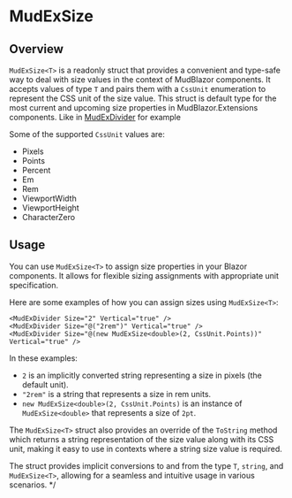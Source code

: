 ﻿# MudExSize<T>

## Overview

`MudExSize<T>` is a readonly struct that provides a convenient and type-safe way to deal with size values in the context of MudBlazor components. It accepts values of type `T` and pairs them with a `CssUnit` enumeration to represent the CSS unit of the size value.
This struct is default type for the most current and upcoming size properties in MudBlazor.Extensions components. Like in [MudExDivider](https://www.mudex.org/c/MudExDivider) for example

Some of the supported `CssUnit` values are: 

- Pixels
- Points
- Percent
- Em
- Rem
- ViewportWidth
- ViewportHeight
- CharacterZero

## Usage

You can use `MudExSize<T>` to assign size properties in your Blazor components. It allows for flexible sizing assignments with appropriate unit specification.

Here are some examples of how you can assign sizes using `MudExSize<T>`:

```
<MudExDivider Size="2" Vertical="true" />
<MudExDivider Size="@("2rem")" Vertical="true" />
<MudExDivider Size="@(new MudExSize<double>(2, CssUnit.Points))" Vertical="true" />
```

In these examples:

- `2` is an implicitly converted string representing a size in pixels (the default unit).
- `"2rem"` is a string that represents a size in rem units.
- `new MudExSize<double>(2, CssUnit.Points)` is an instance of `MudExSize<double>` that represents a size of `2pt`.

The `MudExSize<T>` struct also provides an override of the `ToString` method which returns a string representation of the size value along with its CSS unit, making it easy to use in contexts where a string size value is required.

The struct provides implicit conversions to and from the type `T`, `string`, and `MudExSize<T>`, allowing for a seamless and intuitive usage in various scenarios.
*/